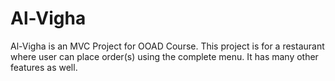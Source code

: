 # Al-Vigha
Al-Vigha is an MVC Project for OOAD Course. This project is for a restaurant where user can place order(s) using the complete menu. It has many other features as well.
